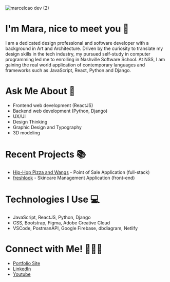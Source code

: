 ![marcelcao dev (2)](https://github.com/marcelcao/marcelcao/assets/123406421/221b20ef-e6ad-4fc2-a30f-849c8a8ed177)

# I'm Mara, nice to meet you 👋

I am a dedicated design professional and software developer with a background in Art and Architecture. Driven by the curiosity to translate my design skills in the tech industry, my pursued self-study in computer programming led me to enrolling in Nashville Software School. At NSS, I am gaining the real world application of contemporary languages and frameworks such as JavaScript, React, Python and Django. 

# Ask Me About 💬 
- Frontend web development (ReactJS)
- Backend web development (Python, Django)
- UX/UI 
- Design Thinking
- Graphic Design and Typography
- 3D modeling

# Recent Projects 📚
- [Hip-Hop Pizza and Wangs](https://github.com/marcelcao/bangazon-pizza-client) - Point of Sale Application (full-stack)
- [freshlook](https://github.com/marcelcao/freshlook-frontend-capstone) - Skincare Management Application (front-end)

# Technologies I Use 💻
- JavaScript, ReactJS, Python, Django
- CSS, Bootstrap, Figma, Adobe Creative Cloud
- VSCode, PostmanAPI, Google Firebase, dbdiagram, Netlify

# Connect with Me! 🙋🏻‍♀️
- [Portfolio Site](https://marcelcao.dev)
- [LinkedIn](https://linkedin.com/in/mara-caoile)
- [Youtube](https://www.youtube.com/@marcelcao_art)
